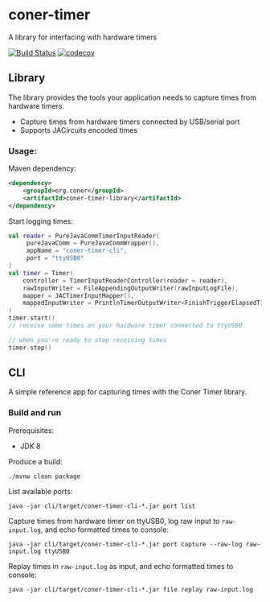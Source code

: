 # coner-timer

A library for interfacing with hardware timers

[![Build Status](https://travis-ci.org/caeos/coner-timer.svg?branch=master)](https://travis-ci.org/caeos/coner-timer)
[![codecov](https://codecov.io/gh/caeos/coner-timer/branch/master/graph/badge.svg)](https://codecov.io/gh/caeos/coner-timer)

## Library

The library provides the tools your application needs to capture times from hardware timers.

- Capture times from hardware timers connected by USB/serial port
- Supports JACircuits encoded times

### Usage:

Maven dependency:
```xml
<dependency>
    <groupId>org.coner</groupId>
    <artifactId>coner-timer-library</artifactId>
</dependency>
```

Start logging times:
```kotlin
val reader = PureJavaCommTimerInputReader(
     pureJavaComm = PureJavaCommWrapper(),
     appName = "coner-timer-cli",
     port = "ttyUSB0"
)
val timer = Timer(
    controller = TimerInputReaderController(reader = reader),
    rawInputWriter = FileAppendingOutputWriter(rawInputLogFile),
    mapper = JACTimerInputMapper(),
    mappedInputWriter = PrintlnTimerOutputWriter<FinishTriggerElapsedTimeOnly>(),
)
timer.start()
// receive some times on your hardware timer connected to ttyUSB0

// when you're ready to stop receiving times
timer.stop()
```

## CLI

A simple reference app for capturing times with the Coner Timer library.

### Build and run

Prerequisites:
- JDK 8

Produce a build:
```shell script
./mvnw clean package
```

List available ports:
```shell script
java -jar cli/target/coner-timer-cli-*.jar port list
```

Capture times from hardware timer on ttyUSB0, log raw input to `raw-input.log`, and echo formatted times to console:
```shell script
java -jar cli/target/coner-timer-cli-*.jar port capture --raw-log raw-input.log ttyUSB0
```

Replay times in `raw-input.log` as input, and echo formatted times to console:
```shell script
java -jar cli/target/coner-timer-cli-*.jar file replay raw-input.log
```